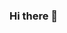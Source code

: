 ### Hi there 👋

<!--
**Luostra/Luostra** is a ✨ _special_ ✨ repository because its `README.md` (this file) appears on your GitHub profile.

Here are some ideas to get you started:

- 🔭 I’m currently studying at the Federal State Budget Educational Institution of Higher Education «MIREA — Russian Technological University»
- 🌱 I’m currently learning the basics of the C++ programming language and web development in PHP and CSS. I already have Python programming skills
- 👯 I’m looking to collaborate on ...
- 🤔 I’m looking for help with С++ IT SO HARD
- 💬 Ask me about ...
- 📫 How to reach me: ...
- 😄 Pronouns: HE
- ⚡ Fun fact: I'm not bad at drawing))
-->
